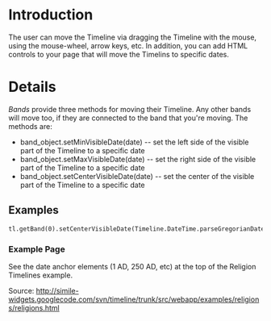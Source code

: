 # Introduction #

The user can move the Timeline via dragging the Timeline with the mouse, using the mouse-wheel, arrow keys, etc. In addition, you can add HTML controls to your page that will move the Timelins to specific dates.

# Details #

_Bands_ provide three methods for moving their Timeline. Any other bands will move too, if they are connected to the band that you're moving. The methods are:

  * band\_object.setMinVisibleDate(date) -- set the left side of the visible part of the Timeline to a specific date
  * band\_object.setMaxVisibleDate(date) -- set the right side of the visible part of the Timeline to a specific date
  * band\_object.setCenterVisibleDate(date) -- set the center of the visible part of the Timeline to a specific date

## Examples ##
```
tl.getBand(0).setCenterVisibleDate(Timeline.DateTime.parseGregorianDateTime(date))
```

### Example Page ###
See the date anchor elements (1 AD, 250 AD, etc) at the top of the Religion Timelines example.

Source: http://simile-widgets.googlecode.com/svn/timeline/trunk/src/webapp/examples/religions/religions.html